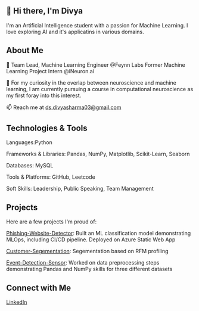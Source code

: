 ## 👋 Hi there, I'm Divya

I'm an Artificial Intelligence student with a passion for Machine Learning. I love exploring AI and it's applicatins in various domains. 

## About Me
💼 Team Lead, Machine Learning Engineer @Feynn Labs
    Former Machine Learning Project Intern @iNeuron.ai
    
🌱 For my curiosity in the overlap between neuroscience and machine learning, I am currently pursuing a course in computational neuroscience as my first foray into this interest.

📫 Reach me at ds.divyasharma03@gmail.com

## Technologies & Tools

Languages:Python 

Frameworks & Libraries: Pandas, NumPy, Matplotlib, Scikit-Learn, Seaborn

Databases: MySQL

Tools & Platforms: GitHub, Leetcode

Soft Skills: Leadership, Public Speaking, Team Management

## Projects

Here are a few projects I'm proud of:

[Phishing-Website-Detector](https://github.com/03divyasharma/Phishing-Website-Detector): Built an ML classification model demonstrating MLOps, including CI/CD pipeline. Deployed on Azure Static Web App

[Customer-Segementation](https://github.com/03divyasharma/Customer-Segmentation): Segementation based on RFM profiling

[Event-Detection-Sensor](https://github.com/03divyasharma/Event-Detection-Sensor): Worked on data preprocessing steps demonstrating Pandas and NumPy skills for three different datasets

## Connect with Me
[LinkedIn](https://www.linkedin.com/in/divya-sharma-6850aa22b/)

<!---
03divyasharma/03divyasharma is a ✨ special ✨ repository because its `README.md` (this file) appears on your GitHub profile.
You can click the Preview link to take a look at your changes.
--->

